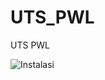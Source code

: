 # UTS_PWL
UTS PWL

![Instalasi](https://user-images.githubusercontent.com/24468101/161446758-0f949cae-c0d6-4e96-8beb-28c013915cea.png)
